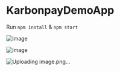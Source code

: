 # KarbonpayDemoApp
Run `npm install` & `npm start`

![image](https://github.com/ReyFuertes/karbonpaytst/assets/6848607/4e29e984-1ee5-4a33-a99f-a2a930ccf86c)

![image](https://github.com/ReyFuertes/karbonpaytst/assets/6848607/8d3c90d2-d6bd-4591-a0e7-01009674ead0)

![Uploading image.png…]()


